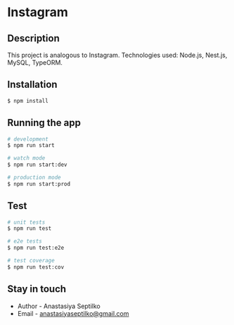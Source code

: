 # Instagram  
 
## Description
This project is analogous to Instagram. Technologies used: Node.js, Nest.js, MySQL, TypeORM.

## Installation

```bash
$ npm install
```

## Running the app

```bash
# development
$ npm run start

# watch mode
$ npm run start:dev

# production mode
$ npm run start:prod
```

## Test

```bash
# unit tests
$ npm run test

# e2e tests
$ npm run test:e2e

# test coverage
$ npm run test:cov
```

## Stay in touch

- Author - Anastasiya Septilko
- Email - anastasiyaseptilko@gmail.com
